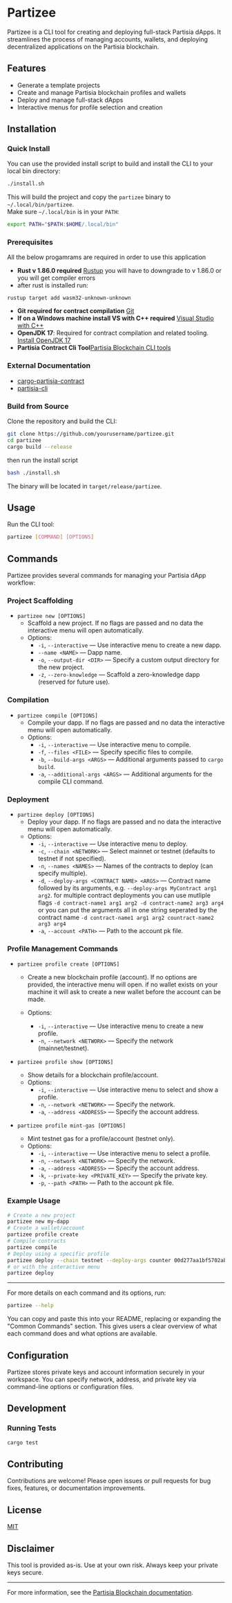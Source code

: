 # Partizee

Partizee is a CLI tool for creating and deploying full-stack Partisia dApps. It streamlines the process of managing accounts, wallets, and deploying decentralized applications on the Partisia blockchain.

## Features
- Generate a template projects
- Create and manage Partisia blockchain profiles and wallets
- Deploy and manage full-stack dApps
- Interactive menus for profile selection and creation

## Installation

### Quick Install

You can use the provided install script to build and install the CLI to your local bin directory:

```sh
./install.sh
```

This will build the project and copy the `partizee` binary to `~/.local/bin/partizee`.  
Make sure `~/.local/bin` is in your `PATH`:

```sh
export PATH="$PATH:$HOME/.local/bin"
```

### Prerequisites
   All the below progamrams are required in order to use this application
- **Rust v 1.86.0 required** [Rustup](https://rustup.rs/) you will have to downgrade to v 1.86.0 or you will get compiler errors
- after rust is installed run:
```
rustup target add wasm32-unknown-unknown
```
- **Git required for contract compilation** [Git](https://git-scm.com/downloads)
- **If on a Windows machine install VS with C++ required** [Visual Studio with C++](https://visualstudio.microsoft.com/downloads/)
- **OpenJDK 17**: Required for contract compilation and related tooling. [Install OpenJDK 17](https://openjdk.org/install/)
- **Partisia Contract Cli Tool**[Partisia Blockchain CLI tools](https://partisiablockchain.gitlab.io/documentation/smart-contracts/install-the-smart-contract-compiler.html)

### External Documentation

- [cargo-partisia-contract](https://gitlab.com/partisiablockchain/language/cargo-partisia-contract)
- [partisia-cli](https://gitlab.com/partisiablockchain/language/partisia-cli)

### Build from Source

Clone the repository and build the CLI:

```sh
git clone https://github.com/yourusername/partizee.git
cd partizee
cargo build --release
```

then run the install script
```sh
bash ./install.sh
```

The binary will be located in `target/release/partizee`.

## Usage

Run the CLI tool:

```sh
partizee [COMMAND] [OPTIONS]
```

## Commands

Partizee provides several commands for managing your Partisia dApp workflow:

### Project Scaffolding

- `partizee new [OPTIONS]`
  - Scaffold a new project. If no flags are passed and no data the interactive menu will open automatically.
  - Options:
    - `-i`, `--interactive` — Use interactive menu to create a new dapp.
    - `--name <NAME>` — Dapp name.
    - `-o`, `--output-dir <DIR>` — Specify a custom output directory for the new project.
    - `-z`, `--zero-knowledge` — Scaffold a zero-knowledge dapp (reserved for future use).

### Compilation

- `partizee compile [OPTIONS]`
  - Compile your dapp. If no flags are passed and no data the interactive menu will open automatically.
  - Options:
    - `-i`, `--interactive` — Use interactive menu to compile.
    - `-f`, `--files <FILE>` — Specify specific files to compile.
    - `-b`, `--build-args <ARGS>` — Additional arguments passed to `cargo build`.
    - `-a`, `--additional-args <ARGS>` — Additional arguments for the compile CLI command.

### Deployment

- `partizee deploy [OPTIONS]`
  - Deploy your dapp. If no flags are passed and no data the interactive menu will open automatically.
  - Options:
    - `-i`, `--interactive` — Use interactive menu to deploy.
    - `-c`, `--chain <NETWORK>` — Select mainnet or testnet (defaults to testnet if not specified).
    - `-n`, `--names <NAMES>` — Names of the contracts to deploy (can specify multiple).
    - `-d`, `--deploy-args <CONTRACT NAME> <ARGS>` — Contract name followed by its arguments, e.g. `--deploy-args MyContract arg1 arg2`.  for multiple contract deployments you can use mutliple flags `-d contract-name1 arg1 arg2 -d contract-name2 arg3 arg4` or you can put the arguments all in one string seperated by the contract name `-d contract-name1 arg1 arg2 countract-name2 arg3 arg4`
    - `-a`, `--account <PATH>` — Path to the account pk file.

### Profile Management Commands

- `partizee profile create [OPTIONS]`
  - Create a new blockchain profile (account). If no options are provided, the interactive menu will open.  if no wallet exists on your machine it will ask to create a new wallet before the account can be made.

  - Options:
    - `-i`, `--interactive` — Use interactive menu to create a new profile.
    - `-n`, `--network <NETWORK>` — Specify the network (mainnet/testnet).

- `partizee profile show [OPTIONS]`
  - Show details for a blockchain profile/account.
  - Options:
    - `-i`, `--interactive` — Use interactive menu to select and show a profile.
    - `-n`, `--network <NETWORK>` — Specify the network.
    - `-a`, `--address <ADDRESS>` — Specify the account address.

- `partizee profile mint-gas [OPTIONS]`
  - Mint testnet gas for a profile/account (testnet only).
  - Options:
    - `-i`, `--interactive` — Use interactive menu to select a profile.
    - `-n`, `--network <NETWORK>` — Specify the network.
    - `-a`, `--address <ADDRESS>` — Specify the account address.
    - `-k`, `--private-key <PRIVATE_KEY>` — Specify the private key.
    - `-p`, `--path <PATH>` — Path to the account pk file.

### Example Usage

```sh
# Create a new project
partizee new my-dapp
# Create a wallet/account
partizee profile create
# Compile contracts
partizee compile
# Deploy using a specific profile
partizee deploy --chain testnet --deploy-args counter 00d277aa1bf5702ab9fc690b04bd68b5a981095530
# or with the interactive menu
partizee deploy
```

---

For more details on each command and its options, run:

```sh
partizee --help
```

You can copy and paste this into your README, replacing or expanding the "Common Commands" section. This gives users a clear overview of what each command does and what options are available.

## Configuration

Partizee stores private keys and account information securely in your workspace. You can specify network, address, and private key via command-line options or configuration files.

## Development

### Running Tests

```sh
cargo test
```

## Contributing

Contributions are welcome! Please open issues or pull requests for bug fixes, features, or documentation improvements.

## License

[MIT](LICENSE)

## Disclaimer

This tool is provided as-is. Use at your own risk. Always keep your private keys secure.

---

For more information, see the [Partisia Blockchain documentation](https://partisiablockchain.com/).
